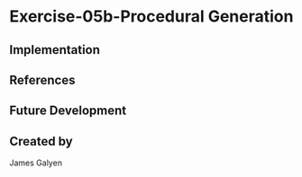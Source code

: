 # Exercise-05b-Procedural Generation


## Implementation

## References

## Future Development

## Created by
James Galyen
